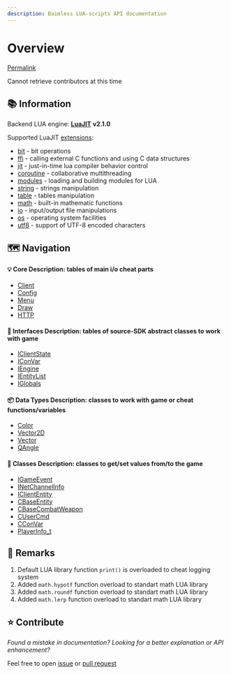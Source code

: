 ```yaml
---
description: Baimless LUA-scripts API documentation
---
```


# Overview

[Permalink](https://github.com/rollraw/baimless-lua-api/blob/bc6d51eaff57ab14db11c650f6e0bb502658663c/readme.md)

Cannot retrieve contributors at this time

## 📚 Information

Backend LUA engine: [**LuaJIT**](https://github.com/LuaJIT/LuaJIT) **v2.1.0**

Supported LuaJIT [extensions](https://luajit.org/extensions.html):

* [bit](https://bitop.luajit.org/api.html) - bit operations
* [ffi](https://luajit.org/ext_ffi_api.html) - calling external C functions and using C data structures
* [jit](https://luajit.org/ext_jit.html) - just-in-time lua compiler behavior control
* [coroutine](https://www.lua.org/manual/5.1/manual.html#5.2) - collaborative multithreading
* [modules](https://www.lua.org/manual/5.1/manual.html#5.3) - loading and building modules for LUA
* [string](https://www.lua.org/manual/5.1/manual.html#5.4) - strings manipulation
* [table](https://www.lua.org/manual/5.1/manual.html#5.5) - tables manipulation
* [math](https://www.lua.org/manual/5.1/manual.html#5.6) - built-in mathematic functions
* [io](https://www.lua.org/manual/5.1/manual.html#5.7) - input/output file manipulations
* [os](https://www.lua.org/manual/5.1/manual.html#5.8) - operating system facilities
* [utf8](https://github.com/rollraw/baimless-lua-api/blob/master) - support of UTF-8 encoded characters

## 🗺️ Navigation

#### 💡 Core     Description: tables of main i/o cheat parts

* [Client](https://github.com/rollraw/baimless-lua-api/blob/master/doc/core/client.md)
* [Config](https://github.com/rollraw/baimless-lua-api/blob/master/doc/core/config.md)
* [Menu](https://github.com/rollraw/baimless-lua-api/blob/master/doc/core/menu.md)
* [Draw](https://github.com/rollraw/baimless-lua-api/blob/master/doc/core/draw.md)
* [HTTP](https://github.com/rollraw/baimless-lua-api/blob/master/doc/core/http.md)

#### 📢 Interfaces     Description: tables of source-SDK abstract classes to work with game

* [IClientState](https://github.com/rollraw/baimless-lua-api/blob/master/doc/interfaces/iclientstate.md)
* [IConVar](https://github.com/rollraw/baimless-lua-api/blob/master/doc/interfaces/iconvar.md)
* [IEngine](https://github.com/rollraw/baimless-lua-api/blob/master/doc/interfaces/iengine.md)
* [IEntityList](https://github.com/rollraw/baimless-lua-api/blob/master/doc/interfaces/ientitylist.md)
* [IGlobals](https://github.com/rollraw/baimless-lua-api/blob/master/doc/interfaces/iglobals.md)

#### 📦 Data Types     Description: classes to work with game or cheat functions/variables

* [Color](https://github.com/rollraw/baimless-lua-api/blob/master/doc/datatypes/color.md)
* [Vector2D](https://github.com/rollraw/baimless-lua-api/blob/master/doc/datatypes/vector2d.md)
* [Vector](https://github.com/rollraw/baimless-lua-api/blob/master/doc/datatypes/vector.md)
* [QAngle](https://github.com/rollraw/baimless-lua-api/blob/master/doc/datatypes/qangle.md)

#### 🔗 Classes      Description: classes to get/set values from/to the game

* [IGameEvent](https://github.com/rollraw/baimless-lua-api/blob/master/doc/classes/igameevent.md)
* [INetChannelInfo](https://github.com/rollraw/baimless-lua-api/blob/master/doc/classes/inetchannelinfo.md)
* [IClientEntity](https://github.com/rollraw/baimless-lua-api/blob/master/doc/classes/icliententity.md)
* [CBaseEntity](https://github.com/rollraw/baimless-lua-api/blob/master/doc/classes/cbaseentity.md)
* [CBaseCombatWeapon](https://github.com/rollraw/baimless-lua-api/blob/master/doc/classes/cbasecombatweapon.md)
* [CUserCmd](https://github.com/rollraw/baimless-lua-api/blob/master/doc/classes/cusercmd.md)
* [CConVar](https://github.com/rollraw/baimless-lua-api/blob/master/doc/classes/cconvar.md)
* [PlayerInfo\_t](https://github.com/rollraw/baimless-lua-api/blob/master/doc/classes/playerinfo_t.md)

## 🧬 Remarks

1. Default LUA library function `print()` is overloaded to cheat logging system
2. Added `math.hypotf` function overload to standart math LUA library
3. Added `math.roundf` function overload to standart math LUA library
4. Added `math.lerp` function overload to standart math LUA library

## ⭐ Contribute

_Found a mistake in documentation? Looking for a better explanation or API enhancement?_

Feel free to open [issue](https://github.com/rollraw/baimless-lua-api/issues) or [pull request](https://github.com/rollraw/baimless-lua-api/pulls)

